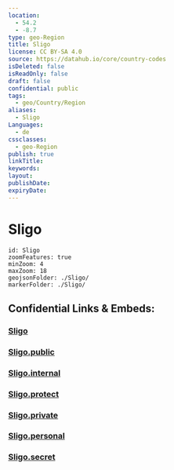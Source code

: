 ```yaml
---
location:
  - 54.2
  - -8.7
type: geo-Region
title: Sligo
license: CC BY-SA 4.0
source: https://datahub.io/core/country-codes
isDeleted: false
isReadOnly: false
draft: false
confidential: public
tags:
  - geo/Country/Region
aliases:
  - Sligo
Languages:
  - de
cssclasses:
  - geo-Region
publish: true
linkTitle:
keywords:
layout:
publishDate:
expiryDate:
---
```


# Sligo

```leaflet
id: Sligo
zoomFeatures: true 
minZoom: 4 
maxZoom: 18
geojsonFolder: ./Sligo/
markerFolder: ./Sligo/
```


## Confidential Links & Embeds: 

### [Sligo](/_Standards/Earth/Continent/Europe/Europe~North/Ireland/Ireland,Provinces/Connacht/Sligo.md) 

### [Sligo.public](/_public/Earth/Continent/Europe/Europe~North/Ireland/Ireland,Provinces/Connacht/Sligo.public.md) 

### [Sligo.internal](/_internal/Earth/Continent/Europe/Europe~North/Ireland/Ireland,Provinces/Connacht/Sligo.internal.md) 

### [Sligo.protect](/_protect/Earth/Continent/Europe/Europe~North/Ireland/Ireland,Provinces/Connacht/Sligo.protect.md) 

### [Sligo.private](/_private/Earth/Continent/Europe/Europe~North/Ireland/Ireland,Provinces/Connacht/Sligo.private.md) 

### [Sligo.personal](/_personal/Earth/Continent/Europe/Europe~North/Ireland/Ireland,Provinces/Connacht/Sligo.personal.md) 

### [Sligo.secret](/_secret/Earth/Continent/Europe/Europe~North/Ireland/Ireland,Provinces/Connacht/Sligo.secret.md)


